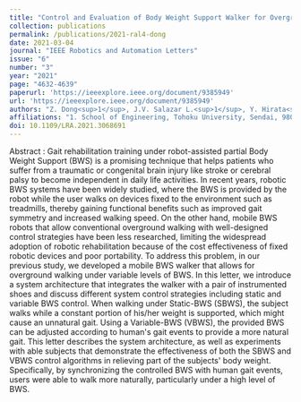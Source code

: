 ```yaml
---
title: "Control and Evaluation of Body Weight Support Walker for Overground Gait Training"
collection: publications
permalink: /publications/2021-ral4-dong
date: 2021-03-04
journal: "IEEE Robotics and Automation Letters"
issue: "6"
number: "3"
year: "2021"
page: "4632-4639"
paperurl: 'https://ieeexplore.ieee.org/document/9385949'
url: 'https://ieeexplore.ieee.org/document/9385949'
authors: "Z. Dong<sup>1</sup>, J.V. Salazar L.<sup>1</sup>, Y. Hirata<sup>1</sup>"
affiliations: "1. School of Engineering, Tohoku University, Sendai, 980-8579, Japan <br>"
doi: 10.1109/LRA.2021.3068691
---
```

Abstract
:	Gait rehabilitation training under robot-assisted partial Body Weight Support (BWS) is a promising technique that helps patients who suffer from a traumatic or congenital brain injury like stroke or cerebral palsy to become independent in daily life activities. In recent years, robotic BWS systems have been widely studied, where the BWS is provided by the robot while the user walks on devices fixed to the environment such as treadmills, thereby gaining functional benefits such as improved gait symmetry and increased walking speed. On the other hand, mobile BWS robots that allow conventional overground walking with well-designed control strategies have been less researched, limiting the widespread adoption of robotic rehabilitation because of the cost effectiveness of fixed robotic devices and poor portability. To address this problem, in our previous study, we developed a mobile BWS walker that allows for overground walking under variable levels of BWS. In this letter, we introduce a system architecture that integrates the walker with a pair of instrumented shoes and discuss different system control strategies including static and variable BWS control. When walking under Static-BWS (SBWS), the subject walks while a constant portion of his/her weight is supported, which might cause an unnatural gait. Using a Variable-BWS (VBWS), the provided BWS can be adjusted according to human's gait events to provide a more natural gait. This letter describes the system architecture, as well as experiments with able subjects that demonstrate the effectiveness of both the SBWS and VBWS control algorithms in relieving part of the subjects' body weight. Specifically, by synchronizing the controlled BWS with human gait events, users were able to walk more naturally, particularly under a high level of BWS.